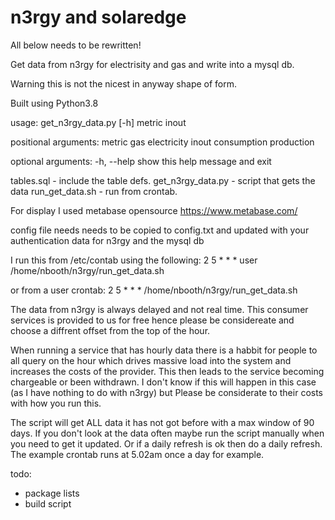 # n3rgy and solaredge

All below needs to be rewritten! 

Get data from n3rgy for electrisity and gas and write into a mysql db.

Warning this is not the nicest in anyway shape of form.

Built using Python3.8

usage: get_n3rgy_data.py [-h] metric inout

positional arguments:
  metric      gas electricity
  inout       consumption production

optional arguments:
  -h, --help  show this help message and exit


tables.sql - include the table defs.
get_n3rgy_data.py - script that gets the data
run_get_data.sh - run from crontab.

For display I used metabase opensource https://www.metabase.com/

config file needs needs to be copied to config.txt and updated with your authentication data for n3rgy and the mysql db

I run this from /etc/contab using the following:
2 5    * * *   user  /home/nbooth/n3rgy/run_get_data.sh

or from a user crontab:
2 5    * * *   /home/nbooth/n3rgy/run_get_data.sh

The data from n3rgy is always delayed and not real time. This consumer services is provided to us for free hence please be considereate and choose a diffrent offset from the top of the hour. 

When running a service that has hourly data there is a habbit for people to all query on the hour which drives massive load into the system and increases the costs of the provider. This then leads to the service becoming chargeable or been withdrawn. I don't know if this will happen in this case (as I have nothing to do with n3rgy) but Please be considerate to their costs with how you run this. 

The script will get ALL data it has not got before with a max window of 90 days. If you don't look at the data often maybe run the script manually when you need to get it updated. Or if a daily refresh is ok then do a daily refresh. The example crontab runs at 5.02am once a day for example.

todo: 
*   package lists
*   build script
